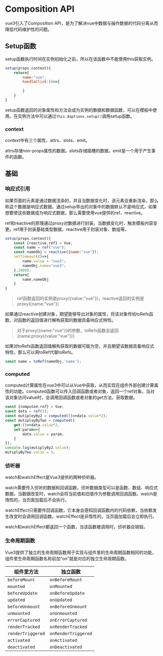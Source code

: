 # Composition API

vue3引入了Composition API，是为了解决vue中数据与操作数据的代码分离从而降低代码维护性的问题。

## Setup函数

setup函数执行时间在实例初始化之前，所以在该函数中不能使用this获取实例。

```javascript
setup(props,context){
    return{
        name:"vue",
        handleClick:()=>{
            
        }
    }
}
```

setup函数返回的对象属性和方法会成为实例的数据和数据函数，可以在模板中使用。在实例方法中可以通过`this.$options.setup()`调用setup函数。

### context

context中有三个属性，attrs、slots、emit。

attrs存储non-props属性的数据。slots存储插槽的数据。emit是一个用于产生事件的函数。

## 基础

### 响应式引用

如果页面的元素是通过数据渲染的，并且当数据变化时，该元素会重新渲染，那么称这个数据是响应式数据。通过setup导出的对象中的数据默认不是响应式，如果想要使这些数据成为响应式数据，那么需要使用vue提供的ref、reactive。

ref和reactive的原理通过proxy对数据进行封装，当数据变化时，触发模板内容变更。ref用于封装基础类型数据，reactive用于封装对象、数组等。

```javascript
setup(props,context){
    const {reactive,ref} = Vue;
    const name = ref("vue");
    const nameObj = reactive({name:"vue"});
    setTimeout(()=>{
        name.value = "vue3";
        nameObj.name="vue3";
    },2000);
    return{
        name,nameObj
    }
}
```

> ref函数返回的实例是proxy({value:"vue"})，reactive返回的实例是proxy({name:"vue"})

如果通过reactive创建对象，期望能够导出对象的属性，将该对象传给toRefs函数，对函数的返回值进行解构获取的数据具备响应式特性。

> 对于proxy({name:"vue"})的参数，toRefs函数会返回{name:proxy({value:"vue"})}

如果对toRefs函数返回值解构获取的数据可能为空，并且期望该数据具备响应式特性，那么可以用toRef代替toRefs。

```javascript
const name = toRef(nameObj,'name');
```

### computed

computed计算属性在vue3中可以从Vue中获取，从而实现在组件外部创建计算属性的功能。computed函数可以传入回调函数或者对象，返回一个ref对象。当对该对象访问value时，会调用回调函数或者对象的get方法，获取数据。

```javascript
const {computed,ref} = Vue;
const data = ref(3);
const mutipleyBy2 = computed(()=>data.value*2);
const mutiplayByTwo = computed({
    get:()=>data.value*2,
    set:param=>{
        data.value = param;
    }
});
console.log(mutiplyBy2.value);
mutiplyByTwo.value = 5;
```

### 侦听器

watch和watchEffect是Vue3提供的两种侦听器。

watch需要传入侦听的数据和回调函数，侦听数据类型可以是函数、数组、响应式数据，当数据改变时，watch会将当前值和旧值作为参数调用回调函数。watch是惰性的，当页面加载后不会执行。

watchEffect只需要传回调函数，它本身会感知回调函数内的代码依赖，当依赖发生改变时会调用回调函数。watchEffect是非惰性的，当页面加载后会立即执行。

watch和watchEffect都返回一个函数，当该函数被调用时，侦听器会销毁。

### 生命周期函数

Vue3提供了独立的生命周期函数用于实现与组件里的生命周期函数相同的功能，组件里生命周期函数名称前加“on”就是对应的独立生命周期函数。

| 组件里方法        | 独立函数            |
| ----------------- | ------------------- |
| `beforeMount`     | `onBeforeMount`     |
| `mounted`         | `onMounted`         |
| `beforeUpdate`    | `onBeforeUpdate`    |
| `updated`         | `onUpdated`         |
| `beforeUnmount`   | `onBeforeUnmount`   |
| `unmounted`       | `onUnmounted`       |
| `errorCaptured`   | `onErrorCaptured`   |
| `renderTracked`   | `onRenderTracked`   |
| `renderTriggered` | `onRenderTriggered` |
| `activated`       | `onActivated`       |
| `deactivated`     | `onDeactivated`     |
